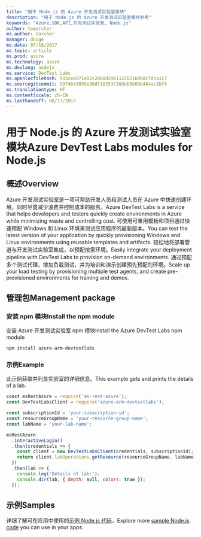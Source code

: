 ```yaml
---
title: "用于 Node.js 的 Azure 开发测试实验室模块"
description: "用于 Node.js 的 Azure 开发测试实验室模块参考"
keywords: "Azure,SDK,API,开发测试实验室, Node.js"
author: tomarcher
ms.author: tarcher
manager: douge
ms.date: 07/18/2017
ms.topic: article
ms.prod: azure
ms.technology: azure
ms.devlang: nodejs
ms.service: DevTest Labs
ms.openlocfilehash: 933ce8971e02c2898d296112282169b8c7dca1c7
ms.sourcegitcommit: 9974b43899e98df10253738dab5b09b484ac1bf5
ms.translationtype: HT
ms.contentlocale: zh-CN
ms.lasthandoff: 08/17/2017
---
```

# <a name="azure-devtest-labs-modules-for-nodejs"></a><span data-ttu-id="f9bfc-104">用于 Node.js 的 Azure 开发测试实验室模块</span><span class="sxs-lookup"><span data-stu-id="f9bfc-104">Azure DevTest Labs modules for Node.js</span></span>

## <a name="overview"></a><span data-ttu-id="f9bfc-105">概述</span><span class="sxs-lookup"><span data-stu-id="f9bfc-105">Overview</span></span>

<span data-ttu-id="f9bfc-106">Azure 开发测试实验室是一项可帮助开发人员和测试人员在 Azure 中快速创建环境，同时尽量减少浪费并控制成本的服务。</span><span class="sxs-lookup"><span data-stu-id="f9bfc-106">Azure DevTest Labs is a service that helps developers and testers quickly create environments in Azure while minimizing waste and controlling cost.</span></span> <span data-ttu-id="f9bfc-107">可使用可重用模板和项目通过快速预配 Windows 和 Linux 环境来测试应用程序的最新版本。</span><span class="sxs-lookup"><span data-stu-id="f9bfc-107">You can test the latest version of your application by quickly provisioning Windows and Linux environments using reusable templates and artifacts.</span></span> <span data-ttu-id="f9bfc-108">轻松地将部署管道与开发测试实验室集成，以预配按需环境。</span><span class="sxs-lookup"><span data-stu-id="f9bfc-108">Easily integrate your deployment pipeline with DevTest Labs to provision on-demand environments.</span></span> <span data-ttu-id="f9bfc-109">通过预配多个测试代理，增加负载测试，并为培训和演示创建预先预配的环境。</span><span class="sxs-lookup"><span data-stu-id="f9bfc-109">Scale up your load testing by provisioning multiple test agents, and create pre-provisioned environments for training and demos.</span></span>

## <a name="management-package"></a><span data-ttu-id="f9bfc-110">管理包</span><span class="sxs-lookup"><span data-stu-id="f9bfc-110">Management package</span></span>

### <a name="install-the-npm-module"></a><span data-ttu-id="f9bfc-111">安装 npm 模块</span><span class="sxs-lookup"><span data-stu-id="f9bfc-111">Install the npm module</span></span>

<span data-ttu-id="f9bfc-112">安装 Azure 开发测试实验室 npm 模块</span><span class="sxs-lookup"><span data-stu-id="f9bfc-112">Install the Azure DevTest Labs npm module</span></span>

```bash
npm install azure-arm-devtestlabs
```

### <a name="example"></a><span data-ttu-id="f9bfc-113">示例</span><span class="sxs-lookup"><span data-stu-id="f9bfc-113">Example</span></span>

<span data-ttu-id="f9bfc-114">此示例获取并列显实验室的详细信息。</span><span class="sxs-lookup"><span data-stu-id="f9bfc-114">This example gets and prints the details of a lab.</span></span>

```javascript
const msRestAzure = require('ms-rest-azure');
const DevTestLabsClient = require('azure-arm-devtestlabs');

const subscriptionId = 'your-subscription-id';
const resourceGroupName = 'your-resource-group-name';
const labName = 'your-lab-name';

msRestAzure
  .interactiveLogin()
  .then(credentials => {
    const client = new DevTestLabsClient(credentials, subscriptionId);
    return client.labOperations.getResource(resourceGroupName, labName);
  })
  .then(lab => {
    console.log('Details of lab:');
    console.dir(lab, { depth: null, colors: true });
  });


```

## <a name="samples"></a><span data-ttu-id="f9bfc-115">示例</span><span class="sxs-lookup"><span data-stu-id="f9bfc-115">Samples</span></span>

<span data-ttu-id="f9bfc-116">详细了解可在应用中使用的[示例 Node.js 代码](https://azure.microsoft.com/resources/samples/?platform=nodejs)。</span><span class="sxs-lookup"><span data-stu-id="f9bfc-116">Explore more [sample Node.js code](https://azure.microsoft.com/resources/samples/?platform=nodejs) you can use in your apps.</span></span>
